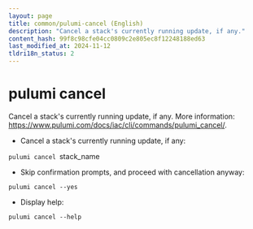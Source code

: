 ```yaml
---
layout: page
title: common/pulumi-cancel (English)
description: "Cancel a stack's currently running update, if any."
content_hash: 99f8c98cfe04cc0809c2e805ec8f12248188ed63
last_modified_at: 2024-11-12
tldri18n_status: 2
---
```

# pulumi cancel

Cancel a stack's currently running update, if any.
More information: <https://www.pulumi.com/docs/iac/cli/commands/pulumi_cancel/>.

- Cancel a stack's currently running update, if any:

`pulumi cancel `<span class="tldr-var badge badge-pill bg-dark-lm bg-white-dm text-white-lm text-dark-dm font-weight-bold">stack_name</span>

- Skip confirmation prompts, and proceed with cancellation anyway:

`pulumi cancel --yes`

- Display help:

`pulumi cancel --help`
